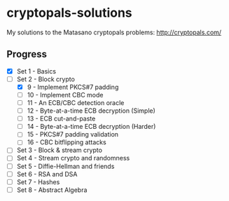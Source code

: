 # cryptopals-solutions
My solutions to the Matasano cryptopals problems: http://cryptopals.com/

## Progress

- [x] Set 1 - Basics
- [ ] Set 2 - Block crypto
  - [x] 9 - Implement PKCS#7 padding
  - [ ] 10 - Implement CBC mode
  - [ ] 11 - An ECB/CBC detection oracle
  - [ ] 12 - Byte-at-a-time ECB decryption (Simple)
  - [ ] 13 - ECB cut-and-paste
  - [ ] 14 - Byte-at-a-time ECB decryption (Harder)
  - [ ] 15 - PKCS#7 padding validation
  - [ ] 16 - CBC bitflipping attacks
- [ ] Set 3 - Block & stream crypto
- [ ] Set 4 - Stream crypto and randomness
- [ ] Set 5 - Diffie-Hellman and friends
- [ ] Set 6 - RSA and DSA
- [ ] Set 7 - Hashes
- [ ] Set 8 - Abstract Algebra
